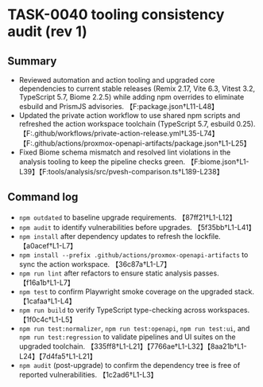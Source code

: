 # TASK-0040 tooling consistency audit (rev 1)

## Summary
- Reviewed automation and action tooling and upgraded core dependencies to current stable releases (Remix 2.17, Vite 6.3, Vitest 3.2, TypeScript 5.7, Biome 2.2.5) while adding npm overrides to eliminate esbuild and PrismJS advisories. 【F:package.json†L11-L48】
- Updated the private action workflow to use shared npm scripts and refreshed the action workspace toolchain (TypeScript 5.7, esbuild 0.25). 【F:.github/workflows/private-action-release.yml†L35-L74】【F:.github/actions/proxmox-openapi-artifacts/package.json†L1-L25】
- Fixed Biome schema mismatch and resolved lint violations in the analysis tooling to keep the pipeline checks green. 【F:biome.json†L1-L39】【F:tools/analysis/src/pvesh-comparison.ts†L189-L238】

## Command log
- `npm outdated` to baseline upgrade requirements. 【87ff21†L1-L12】
- `npm audit` to identify vulnerabilities before upgrades. 【5f35bb†L1-L41】
- `npm install` after dependency updates to refresh the lockfile. 【a0acef†L1-L7】
- `npm install --prefix .github/actions/proxmox-openapi-artifacts` to sync the action workspace. 【36c87a†L1-L7】
- `npm run lint` after refactors to ensure static analysis passes. 【f16a1b†L1-L7】
- `npm test` to confirm Playwright smoke coverage on the upgraded stack. 【1cafaa†L1-L4】
- `npm run build` to verify TypeScript type-checking across workspaces. 【1f0c4c†L1-L5】
- `npm run test:normalizer`, `npm run test:openapi`, `npm run test:ui`, and `npm run test:regression` to validate pipelines and UI suites on the upgraded toolchain. 【335ff8†L1-L21】【7766ae†L1-L32】【8aa21b†L1-L24】【7d4fa5†L1-L21】
- `npm audit` (post-upgrade) to confirm the dependency tree is free of reported vulnerabilities. 【1c2ad6†L1-L3】
